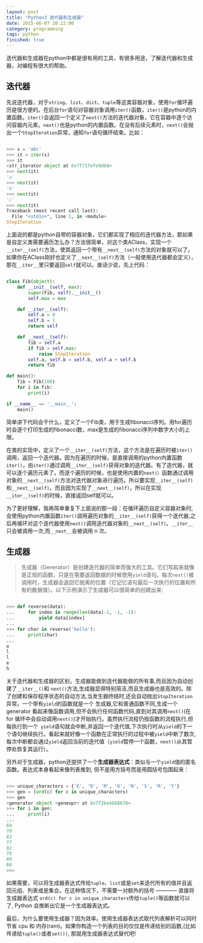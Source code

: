 ```yaml
---
layout: post
title: "Python3 迭代器和生成器"
date: 2015-06-07 20:22:00
category: programming
tags: python
finished: true
---
```


迭代器和生成器在python中都是很有用的工具，有很多用途，了解迭代器和生成器，对编程有很大的帮助。

## 迭代器

先说迭代器，对于`string`、`list`、`dict`、`tuple`等这类容器对象，使用`for`循环遍历是很方便的。在后台`for`语句对容器对象调用`iter()`函数，`iter()`是python的内置函数。`iter()`会返回一个定义了`next()`方法的迭代器对象，它在容器中逐个访问容器内元素，`next()`也是python的内置函数。在没有后续元素时，`next()`会抛出一个`StopIteration`异常，通知`for`语句循环结束。比如：

```python

>>> s = 'abc'
>>> it = iter(s)
>>> it
<str_iterator object at 0x7f71fefe9d68>
>>> next(it)
'a'
>>> next(it)
'b'
>>> next(it)
'c'
>>> next(it)
Traceback (most recent call last):
  File "<stdin>", line 1, in <module>
StopIteration

```

上面说的都是python自带的容器对象，它们都实现了相应的迭代器方法，那如果是自定义类需要遍历怎么办？方法很简单，对这个类AClass，实现一个`__iter__(self)`方法，使其返回一个带有`__next__(self)`方法的对象就可以了。如果你在AClass刚好也定义了`__next__(self)`方法（一般使用迭代器都会定义），那在`__iter__`里只要返回`self`就可以。废话少说，先上代码：

```python

class Fib(object):
    def __init__(self, max):
        super(Fib, self).__init__()
        self.max = max

    def __iter__(self):
        self.a = 0
        self.b = 1
        return self

    def __next__(self):
        fib = self.a
        if fib > self.max:
            raise StopIteration
        self.a, self.b = self.b, self.a + self.b
        return fib

def main():
    fib = Fib(100)
    for i in fib:
        print(i)

if __name__ == '__main__':
    main()

```

简单讲下代码会干什么，定义了一个Fib类，用于生成fibonacci序列。用for遍历时会逐个打印生成的fibonacci数，max是生成的fibonacci序列中数字大小的上限。

在类的实现中，定义了一个`__iter__(self)`方法，这个方法是在遍历时被`iter()`调用，返回一个迭代器。因为在遍历的时候，是直接调用的python内置函数`iter()`，由`iter()`通过调用`__iter__(self)`获得对象的迭代器。有了迭代器，就可以逐个遍历元素了。而逐个遍历的时候，也是使用内置的`next(）`函数通过调用对象的`__next__(self)`方法对迭代器对象进行遍历。所以要实现`__iter__(self)`和`__next__(self)`。而且因为实现了`__next__(self)`，所以在实现`__iter__(self)`的时候，直接返回self就可以。

为了更好理解，我再简单重复下上面说的那一段：在循环遍历自定义容器对象时,会使用python内置函数`iter()`调用遍历对象的`__iter__(self)`获得一个迭代器,之后再循环对这个迭代器使用`next()`调用迭代器对象的`__next__(self)`。`__iter__`只会被调用一次,而`__next__`会被调用 n 次。

## 生成器

>生成器（Generator）是创建迭代器的简单而强大的工具。它们写起来就像是正规的函数，只是在需要返回数据的时候使用`yield`语句。每次`next()`被调用时，生成器会返回它脱离的位置（它记忆语句最后一次执行的位置和所有的数据值）。以下示例演示了生成器可以很简单的创建出来:

```python

>>> def reverse(data):
...     for index in range(len(data)-1, -1, -1):
...         yield data[index]
... 
>>> for char in reverse('hello'):
...     print(char)
... 
o
l
l
e
h

```

关于迭代器和生成器的区别，生成器能做到迭代器能做的所有事,而且因为自动创建了`__iter__()`和 `next()`方法,生成器显得特别简洁,而且生成器也是高效的。除了创建和保存程序状态的自动方法,当发生器终结时,还会自动抛出`StopIteration`异常。一个带有`yield`的函数就是一个 生成器,它和普通函数不同,生成一个 generator 看起来像函数调用,但不会执行任何函数代码,直到对其调用`next()`(在 for 循环中会自动调用`next()`)才开始执行。虽然执行流程仍按函数的流程执行,但每执行到一个` yield`语句就会中断,并返回一个迭代值,下次执行时从`yield`的下一个语句继续执行。看起来就好像一个函数在正常执行的过程中被`yield`中断了数次,每次中断都会通过`yield`返回当前的迭代值（`yield`暂停一个函数，`next()`从其暂停处恢复其运行）。

另外对于生成器，python还提供了一个**生成器表达式**：类似与一个`yield`值的匿名函数。表达式本身看起来像列表推到, 但不是用方括号而是用圆括号包围起来：

```python

>>> unique_characters = {'E', 'D', 'M', 'O', 'N', 'S', 'R', 'Y'}
>>> gen = (ord(c) for c in unique_characters)
>>> gen
<generator object <genexpr> at 0x7f2be4668678>
>>> for i in gen:
...     print(i)
... 
69
79
83
77
82
78
89
68
>>> 

```

如果需要，可以将生成器表达式传给`tuple`、`list`或是`set`来迭代所有的值并且返回元组、列表或是集合。在这种情况下，不需要一对额外的括号 ———— 直接将生成器表达式 `ord(c) for c in unique_characters`传给`tuple()`等函数就可以了, Python 会推断出它是一个生成器表达式。

最后，为什么要使用生成器？因为效率。使用生成器表达式取代列表解析可以同时节省 cpu 和 内存(ram)。如果你构造一个列表的目的仅仅是传递给别的函数,(比如 传递给`tuple()`或者`set())`, 那就用生成器表达式替代吧!